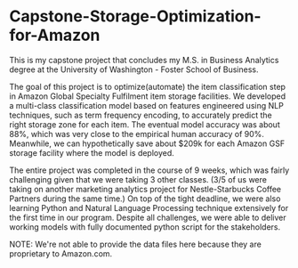 # Capstone-Storage-Optimization-for-Amazon

This is my capstone project that concludes my M.S. in Business Analytics degree at the University of Washington - Foster School of Business.

The goal of this project is to optimize(automate) the item classification step in Amazon Global Specialty Fulfilment item storage facilities. We developed a multi-class classification model based on features engineered using NLP techniques, such as term frequency encoding, to accurately predict the right storage zone for each item. The eventual model accuracy was about 88%, which was very close to the empirical human accuracy of 90%. Meanwhile, we can hypothetically save about $209k for each Amazon GSF storage facility where the model is deployed. 

The entire project was completed in the course of 9 weeks, which was fairly challenging given that we were taking 3 other classes. (3/5 of us were taking on another marketing analytics project for Nestle-Starbucks Coffee Partners during the same time.) On top of the tight deadline, we were also learning Python and Natural Language Processing technique extensively for the first time in our program. Despite all challenges, we were able to deliver working models with fully documented python script for the stakeholders. 

NOTE: We're not able to provide the data files here because they are proprietary to Amazon.com. 
